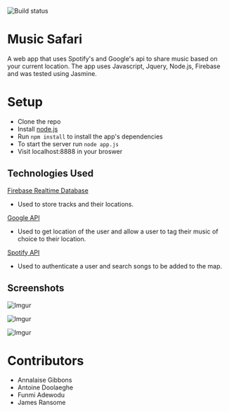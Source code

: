 ![Build status](https://travis-ci.org/adoolaeghe/music-safari.svg?branch=master)

# Music Safari
A web app that uses Spotify's and Google's api to share music based on your current location.
The app uses Javascript, Jquery, Node.js, Firebase and was tested using Jasmine.

# Setup
- Clone the repo
- Install [node.js](https://nodejs.org/en/)
- Run ```npm install``` to install the app's dependencies
- To start the server run ```node app.js```
- Visit localhost:8888 in your broswer

## Technologies Used
[Firebase Realtime Database](https://firebase.google.com/docs/database/web/start)
- Used to store tracks and their locations.

[Google API](https://developers.google.com/maps/documentation/javascript/tutorial)
- Used to get location of the user and allow a user to tag their music of choice to their location.

[Spotify API](https://developer.spotify.com/web-api/)
- Used to authenticate a user and search songs to be added to the map.

## Screenshots
![Imgur](http://i.imgur.com/wmEUhjk.png)

![Imgur](http://i.imgur.com/3pqsIFq.png)

![Imgur](http://i.imgur.com/6FTVDce.png)


# Contributors
 - Annalaise Gibbons
 - Antoine Doolaeghe
 - Funmi Adewodu
 - James Ransome
